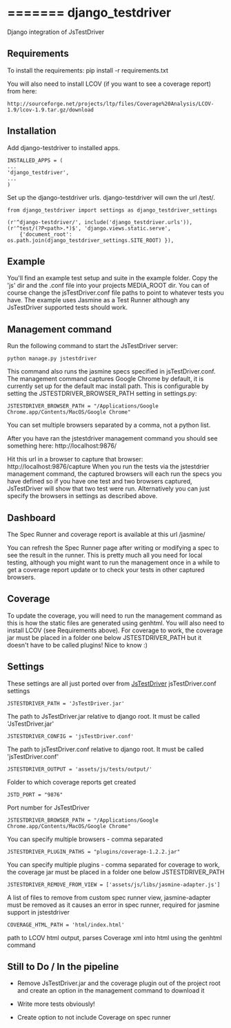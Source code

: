 =======
django_testdriver
=================

Django integration of JsTestDriver

Requirements
------------
To install the requirements:
    pip install -r requirements.txt

You will also need to install LCOV (if you want to see a coverage report) from here:

    http://sourceforge.net/projects/ltp/files/Coverage%20Analysis/LCOV-1.9/lcov-1.9.tar.gz/download

Installation
------------

Add django-testdriver to installed apps.

	INSTALLED_APPS = (
	...
	'django_testdriver',
	...
	)

Set up the django-testdriver urls. django-testdriver will own the url /test/.

	from django_testdriver import settings as django_testdriver_settings

	(r'^django-testdriver/', include('django_testdriver.urls')),
    (r'^test/(?P<path>.*)$', 'django.views.static.serve',
        {'document_root': os.path.join(django_testdriver_settings.SITE_ROOT) }),

Example
-------

You'll find an example test setup and suite in the example folder. Copy the 'js' dir and the .conf file
into your projects MEDIA_ROOT dir.
You can of course change the jsTestDriver.conf file paths to point to whatever tests you have.
The example uses Jasmine as a Test Runner although any JsTestDriver supported tests should work.

Management command
------------------
Run the following command to start the JsTestDriver server:

    python manage.py jstestdriver

This command also runs the jasmine specs specified
in jsTestDriver.conf. The management command captures Google Chrome by default, it is currently
set up for the default mac install path. This is configurable by setting the JSTESTDRIVER_BROWSER_PATH
setting in settings.py:

    JSTESTDRIVER_BROWSER_PATH = "/Applications/Google Chrome.app/Contents/MacOS/Google Chrome"

You can set multiple browsers separated by a comma, not a python list.


After you have ran the jstestdriver management command you should see something here:
http://localhost:9876/

Hit this url in a browser to capture that browser:
http://localhost:9876/capture
When you run the tests via the jstestdrier management command, the captured browsers will
each run the specs you have defined so if you have one test and two browsers captured,
JsTestDriver will show that two test were run.
Alternatively you can just specify the browsers in settings as described above.

Dashboard
---------
The Spec Runner and coverage report is available at this url /jasmine/

You can refresh the Spec Runner page after writing or modifying a spec to see the result
in the runner. This is pretty much all you need for local testing, although you might want to
run the management once in a while to get a coverage report update or to check your tests
in other captured browsers.

Coverage
--------
To update the coverage, you will need to run the management command as this is how the static
files are generated using genhtml. You will also need to install LCOV (see Requirements above).
For coverage to work, the coverage jar must be placed in a folder one below JSTESTDRIVER_PATH but it doesn't
have to be called plugins! Nice to know :)

Settings
--------
These settings are all just ported over from <a href="http://code.google.com/p/js-test-driver/">JsTestDriver</a>
jsTestDriver.conf settings

    JSTESTDRIVER_PATH = 'JsTestDriver.jar'
The path to JsTestDriver.jar relative to django root. It must be called 'JsTestDriver.jar'

    JSTESTDRIVER_CONFIG = 'jsTestDriver.conf'
The path to jsTestDriver.conf relative to django root. It must be called 'jsTestDriver.conf'

    JSTESTDRIVER_OUTPUT = 'assets/js/tests/output/'
Folder to which coverage reports get created

    JSTD_PORT = "9876"
Port number for JsTestDriver

    JSTESTDRIVER_BROWSER_PATH = "/Applications/Google Chrome.app/Contents/MacOS/Google Chrome"
You can specify multiple browsers - comma separated

    JSTESTDRIVER_PLUGIN_PATHS = "plugins/coverage-1.2.2.jar"
You can specify multiple plugins - comma separated
for coverage to work, the coverage jar must be placed in a folder one below JSTESTDRIVER_PATH

    JSTESTDRIVER_REMOVE_FROM_VIEW = ['assets/js/libs/jasmine-adapter.js']
A list of files to remove from custom spec runner view,
jasmine-adapter must be removed as it causes an error in spec runner, required for jasmine support in
jstestdriver

    COVERAGE_HTML_PATH = 'html/index.html'
path to LCOV html output, parses Coverage xml into html using the genhtml command

Still to Do / In the pipeline
-----------------------------

- Remove JsTestDriver.jar and the coverage plugin out of the project root and create an option
in the management command to download it

- Write more tests obviously!

- Create option to not include Coverage on spec runner